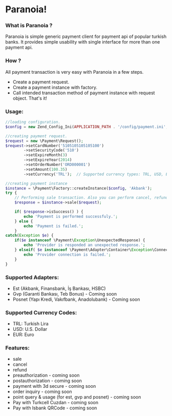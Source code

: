 # Paranoia!
### What is Paranoia ?
Paranoia is simple generic payment client for payment api of popular turkish banks. It provides simple usability 
with single interface for more than one payment api.

### How ?
All payment transaction is very easy with Paranoia in a few steps.
- Create a payment request.
- Create a payment instance with factory.
- Call intended transaction method of payment instance with request object.
That's it!

### Usage:
```php
//loading configuration.
$config = new Zend_Config_Ini(APPLICATION_PATH . '/config/payment.ini', APPLICATION_ENV);

//creating payment request.
$request = new \Payment\Request();
$request->setCardNumber('5105105105105100')
        ->setSecurityCode('510')
        ->setExpireMonth(3)
        ->setExpireYear(2014)
        ->setOrderNumber('ORD000001')
        ->setAmount(100.35)
        ->setCurrency('TRL');  // Supported currency types: TRL, USD, EUR

//creating payment instance
$instance = \Payment\Factory::createInstance($config, 'Akbank');
try {
    // Performing sale transaction. Also you can perform cancel, refund and inquiry transaction.
    $response = $instance->sale($request);

    if( $response->isSuccess() ) {
        echo 'Payment is performed successfuly.';   
    } else {
        echo 'Payment is failed.';
    }
catch(Exception $e) {
    if($e instanceof \Payment\Exception\UnexpectedResponse) {
        echo 'Provider is responded an unexpected response.';
    } elseif( $e instanceof \Payment\Adapter\Container\Exception\ConnectionFailed ) {
        echo 'Provider connection is failed.';
    }
}
```

### Supported Adapters:
- Est (Akbank, Finansbank, İş Bankası, HSBC) 
- Gvp (Garanti Bankası, Teb Bonus)  - Coming soon
- Posnet  (Yapı Kredi, Vakıfbank, Anadolubank) - Coming soon

### Supported Currency Codes:
- TRL: Turkish Lira
- USD: U.S. Dollar
- EUR: Euro

### Features:
- sale
- cancel
- refund
- preauthorization - coming soon
- postauthorization - coming soon
- payment with 3d secure - coming soon
- order inquiry - coming soon
- point query & usage (for est, gvp and posnet) - coming soon
- Pay with Turkcell Cuzdan - coming soon
- Pay with Isbank QRCode - coming soon
